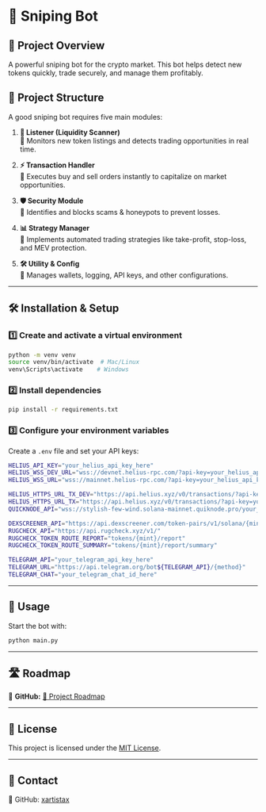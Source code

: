 # 🚀 Sniping Bot

## 📌 Project Overview

A powerful sniping bot for the crypto market. This bot helps detect new tokens quickly, trade securely, and manage them profitably.

## 📁 Project Structure

A good sniping bot requires five main modules:

1. **📡 Listener (Liquidity Scanner)**  
   🔹 Monitors new token listings and detects trading opportunities in real time.

2. **⚡ Transaction Handler**  
   🔹 Executes buy and sell orders instantly to capitalize on market opportunities.

3. **🛡 Security Module**  
   🔹 Identifies and blocks scams & honeypots to prevent losses.

4. **📊 Strategy Manager**  
   🔹 Implements automated trading strategies like take-profit, stop-loss, and MEV protection.

5. **🛠 Utility & Config**  
   🔹 Manages wallets, logging, API keys, and other configurations.

---

## 🛠 Installation & Setup

### 1️⃣ Create and activate a virtual environment

```sh
python -m venv venv
source venv/bin/activate  # Mac/Linux
venv\Scripts\activate    # Windows
```

### 2️⃣ Install dependencies

```sh
pip install -r requirements.txt
```

### 3️⃣ Configure your environment variables

Create a `.env` file and set your API keys:

```sh
HELIUS_API_KEY="your_helius_api_key_here"
HELIUS_WSS_DEV_URL="wss://devnet.helius-rpc.com/?api-key=your_helius_api_key_here"
HELIUS_WSS_URL="wss://mainnet.helius-rpc.com/?api-key=your_helius_api_key_here"

HELIUS_HTTPS_URL_TX_DEV="https://api.helius.xyz/v0/transactions/?api-key=your_helius_api_key_here"
HELIUS_HTTPS_URL_TX="https://api.helius.xyz/v0/transactions/?api-key=your_helius_api_key_here"
QUICKNODE_API="wss://stylish-few-wind.solana-mainnet.quiknode.pro/your_quicknode_api_key_here"

DEXSCREENER_API="https://api.dexscreener.com/token-pairs/v1/solana/{mint}"
RUGCHECK_API="https://api.rugcheck.xyz/v1/"
RUGCHECK_TOKEN_ROUTE_REPORT="tokens/{mint}/report"
RUGCHECK_TOKEN_ROUTE_SUMMARY="tokens/{mint}/report/summary"

TELEGRAM_API="your_telegram_api_key_here"
TELEGRAM_URL="https://api.telegram.org/bot${TELEGRAM_API}/{method}"
TELEGRAM_CHAT="your_telegram_chat_id_here"
```

---

## 🚀 Usage

Start the bot with:

```sh
python main.py
```

---

## 🛣️ Roadmap

🔗 **GitHub:** [📜 Project Roadmap](https://github.com/xartistax/SolFlash/blob/main/Docs/ROADMAP.md)

---

## 📜 License

This project is licensed under the [MIT License](LICENSE).

---

## 🤝 Contact

📌 GitHub: [xartistax](https://github.com/xartistax)

